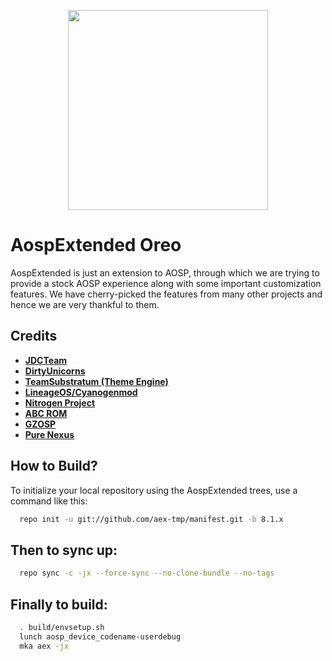 <p align="center">
<img src="https://github.com/AospExtended/manifest/raw/7.1.1/aex_logo.png" width="320px" height="320px" > 
</p>

AospExtended Oreo
===========
AospExtended is just an extension to AOSP, through which we 
are trying to provide a stock AOSP experience along with some important 
customization features. We have cherry-picked the features from many 
other projects and hence we are very thankful to them.

Credits
-------
* [**JDCTeam**](https://github.com/AOSP-JF-MM)
* [**DirtyUnicorns**](https://github.com/DirtyUnicorns)
* [**TeamSubstratum (Theme Engine)**](https://github.com/Substratum)
* [**LineageOS/Cyanogenmod**](https://github.com/LineageOS)
* [**Nitrogen Project**](https://github.com/nitrogen-project)
* [**ABC ROM**](https://github.com/ezio84)
* [**GZOSP**](https://github.com/GZOSP)
* [**Pure Nexus**](https://github.com/PureNexusProject)

How to Build?
-------------

To initialize your local repository using the AospExtended trees, use a 
command like this:

```bash
  repo init -u git://github.com/aex-tmp/manifest.git -b 8.1.x
```
  
Then to sync up:
----------------

```bash
  repo sync -c -jx --force-sync --no-clone-bundle --no-tags
```
Finally to build:
-----------------

```bash
  . build/envsetup.sh
  lunch aosp_device_codename-userdebug
  mka aex -jx
```
